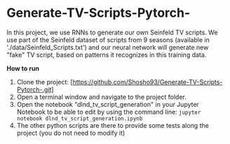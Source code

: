 # Generate-TV-Scripts-Pytorch-
In this project, we use RNNs to generate our own Seinfeld TV scripts. We use part of the Seinfeld dataset of scripts from 9 seasons (available in './data/Seinfeld_Scripts.txt') and our neural network will generate new "fake" TV script, based on patterns it recognizes in this training data.


**How to run**
1. Clone the project: [https://github.com/Shosho93/Generate-TV-Scripts-Pytorch-.git]
2. Open a terminal window and navigate to the project folder.
3. Open the notebook "dlnd_tv_script_generation" in your Jupyter Notebook to be able to edit by using the command line: `jupyter notebook dlnd_tv_script_generation.ipynb`
4. The other python scripts are there to provide some tests along the project (you do not need to modify it)

